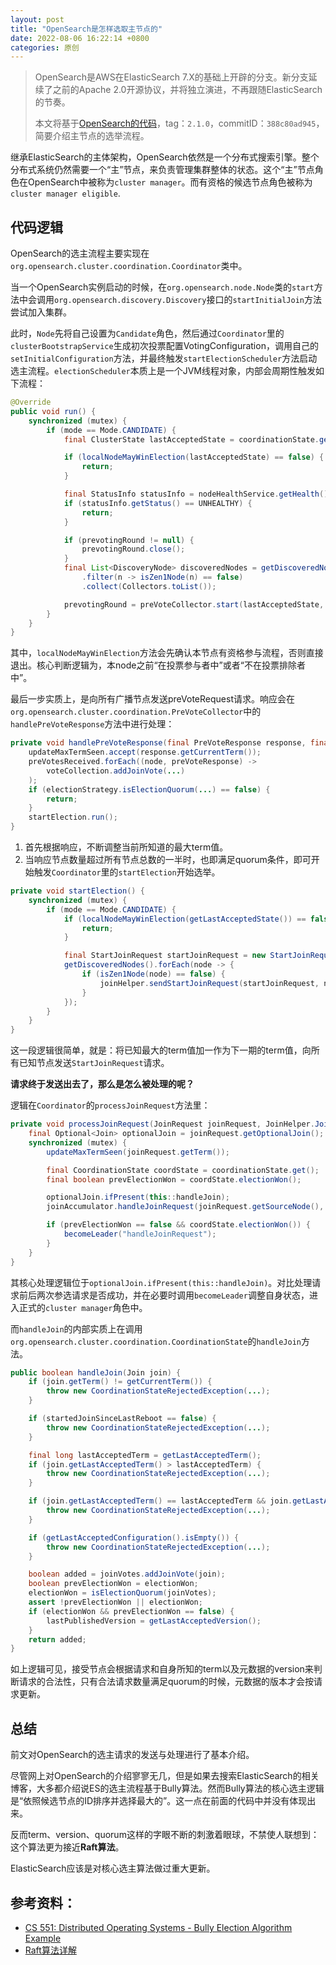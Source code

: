 ```yaml
---
layout: post
title: "OpenSearch是怎样选取主节点的"
date: 2022-08-06 16:22:14 +0800
categories: 原创
---
```


> OpenSearch是AWS在ElasticSearch 7.X的基础上开辟的分支。新分支延续了之前的Apache 2.0开源协议，并将独立演进，不再跟随ElasticSearch的节奏。
>
> 本文将基于[OpenSearch的代码](https://github.com/opensearch-project/OpenSearch)，tag：`2.1.0`，commitID：`388c80ad945`，简要介绍主节点的选举流程。

继承ElasticSearch的主体架构，OpenSearch依然是一个分布式搜索引擎。整个分布式系统仍然需要一个“主”节点，来负责管理集群整体的状态。这个“主”节点角色在OpenSearch中被称为`cluster manager`。而有资格的候选节点角色被称为`cluster manager eligible`.

## 代码逻辑

OpenSearch的选主流程主要实现在`org.opensearch.cluster.coordination.Coordinator`类中。

当一个OpenSearch实例启动的时候，在`org.opensearch.node.Node`类的`start`方法中会调用`org.opensearch.discovery.Discovery`接口的`startInitialJoin`方法尝试加入集群。

此时，`Node`先将自己设置为`Candidate`角色，然后通过`Coordinator`里的`clusterBootstrapService`生成初次投票配置VotingConfiguration，调用自己的`setInitialConfiguration`方法，并最终触发`startElectionScheduler`方法启动选主流程。`electionScheduler`本质上是一个JVM线程对象，内部会周期性触发如下流程：

```java
@Override
public void run() {
    synchronized (mutex) {
        if (mode == Mode.CANDIDATE) {
            final ClusterState lastAcceptedState = coordinationState.get().getLastAcceptedState();

            if (localNodeMayWinElection(lastAcceptedState) == false) {
                return;
            }

            final StatusInfo statusInfo = nodeHealthService.getHealth();
            if (statusInfo.getStatus() == UNHEALTHY) {
                return;
            }

            if (prevotingRound != null) {
                prevotingRound.close();
            }
            final List<DiscoveryNode> discoveredNodes = getDiscoveredNodes().stream()
                .filter(n -> isZen1Node(n) == false)
                .collect(Collectors.toList());

            prevotingRound = preVoteCollector.start(lastAcceptedState, discoveredNodes);
        }
    }
}
```

其中，`localNodeMayWinElection`方法会先确认本节点有资格参与流程，否则直接退出。核心判断逻辑为，本node之前“在投票参与者中”或者“不在投票排除者中”。

最后一步实质上，是向所有广播节点发送preVoteRequest请求。响应会在`org.opensearch.cluster.coordination.PreVoteCollector`中的`handlePreVoteResponse`方法中进行处理：

```java
private void handlePreVoteResponse(final PreVoteResponse response, final DiscoveryNode sender) {
    updateMaxTermSeen.accept(response.getCurrentTerm());
    preVotesReceived.forEach((node, preVoteResponse) -> 
        voteCollection.addJoinVote(...)
    );
    if (electionStrategy.isElectionQuorum(...) == false) {
        return;
    }
    startElection.run();
}
```

1. 首先根据响应，不断调整当前所知道的最大term值。
2. 当响应节点数量超过所有节点总数的一半时，也即满足quorum条件，即可开始触发`Coordinator`里的`startElection`开始选举。

```java
private void startElection() {
    synchronized (mutex) {
        if (mode == Mode.CANDIDATE) {
            if (localNodeMayWinElection(getLastAcceptedState()) == false) {
                return;
            }

            final StartJoinRequest startJoinRequest = new StartJoinRequest(getLocalNode(), Math.max(getCurrentTerm(), maxTermSeen) + 1);
            getDiscoveredNodes().forEach(node -> {
                if (isZen1Node(node) == false) {
                    joinHelper.sendStartJoinRequest(startJoinRequest, node);
                }
            });
        }
    }
}
```

这一段逻辑很简单，就是：将已知最大的term值加一作为下一期的term值，向所有已知节点发送`StartJoinRequest`请求。

**请求终于发送出去了，那么是怎么被处理的呢？**

逻辑在`Coordinator`的`processJoinRequest`方法里：

```java
private void processJoinRequest(JoinRequest joinRequest, JoinHelper.JoinCallback joinCallback) {
    final Optional<Join> optionalJoin = joinRequest.getOptionalJoin();
    synchronized (mutex) {
        updateMaxTermSeen(joinRequest.getTerm());

        final CoordinationState coordState = coordinationState.get();
        final boolean prevElectionWon = coordState.electionWon();

        optionalJoin.ifPresent(this::handleJoin);
        joinAccumulator.handleJoinRequest(joinRequest.getSourceNode(), joinCallback);

        if (prevElectionWon == false && coordState.electionWon()) {
            becomeLeader("handleJoinRequest");
        }
    }
}
```

其核心处理逻辑位于`optionalJoin.ifPresent(this::handleJoin)`。对比处理请求前后两次参选请求是否成功，并在必要时调用`becomeLeader`调整自身状态，进入正式的`cluster manager`角色中。

而`handleJoin`的内部实质上在调用`org.opensearch.cluster.coordination.CoordinationState`的`handleJoin`方法。

```java
public boolean handleJoin(Join join) {
    if (join.getTerm() != getCurrentTerm()) {
        throw new CoordinationStateRejectedException(...);
    }

    if (startedJoinSinceLastReboot == false) {
        throw new CoordinationStateRejectedException(...);
    }

    final long lastAcceptedTerm = getLastAcceptedTerm();
    if (join.getLastAcceptedTerm() > lastAcceptedTerm) {
        throw new CoordinationStateRejectedException(...);
    }

    if (join.getLastAcceptedTerm() == lastAcceptedTerm && join.getLastAcceptedVersion() > getLastAcceptedVersionOrMetadataVersion()) {
        throw new CoordinationStateRejectedException(...);
    }

    if (getLastAcceptedConfiguration().isEmpty()) {
        throw new CoordinationStateRejectedException(...);
    }

    boolean added = joinVotes.addJoinVote(join);
    boolean prevElectionWon = electionWon;
    electionWon = isElectionQuorum(joinVotes);
    assert !prevElectionWon || electionWon;
    if (electionWon && prevElectionWon == false) {
        lastPublishedVersion = getLastAcceptedVersion();
    }
    return added;
}
```

如上逻辑可见，接受节点会根据请求和自身所知的term以及元数据的version来判断请求的合法性，只有合法请求数量满足quorum的时候，元数据的版本才会按请求更新。

## 总结

前文对OpenSearch的选主请求的发送与处理进行了基本介绍。

尽管网上对OpenSearch的介绍寥寥无几，但是如果去搜索ElasticSearch的相关博客，大多都介绍说ES的选主流程基于Bully算法。然而Bully算法的核心选主逻辑是“依照候选节点的ID排序并选择最大的”。这一点在前面的代码中并没有体现出来。

反而term、version、quorum这样的字眼不断的刺激着眼球，不禁使人联想到：这个算法更为接近**Raft算法**。

ElasticSearch应该是对核心选主算法做过重大更新。

## 参考资料：

* [CS 551: Distributed Operating Systems - Bully Election Algorithm Example](https://www.cs.colostate.edu/~cs551/CourseNotes/Synchronization/BullyExample.html)
* [Raft算法详解](https://zhuanlan.zhihu.com/p/32052223)

